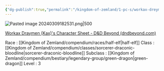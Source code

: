 ```yaml
---
{"dg-publish":true,"permalink":"/kingdom-of-zemland/1-pc-s/workax-dreyman/"}
---
```


![Pasted image 20240309182531.png|500](/img/user/Kingdom%20of%20Zemland/z_Attachments/Pasted%20image%2020240309182531.png)

[Workax Draymen (Kax)'s Character Sheet - D&D Beyond (dndbeyond.com)](https://www.dndbeyond.com/characters/118421183)

Race : [[Kingdom of Zemland/compendium/races/half-elf\|half-elf]] 
Class : [[Kingdom of Zemland/compendium/classes/sorcerer-draconic-bloodline\|sorcerer-draconic-bloodline]] 
Subclass : [[Kingdom of Zemland/compendium/bestiary/legendary-group/green-dragon\|green-dragon]] 
Level : 3